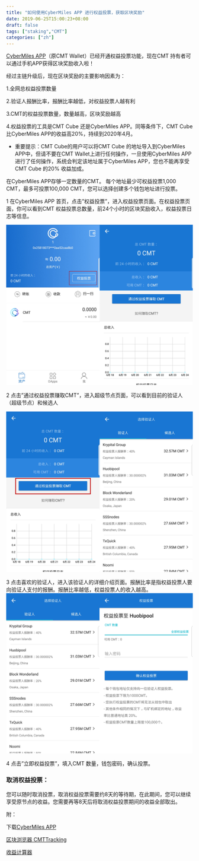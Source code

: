```yaml
---
title: "如何使用CyberMiles APP 进行权益投票，获取区块奖励"
date: 2019-06-25T15:00:23+08:00
draft: false
tags: ["staking","CMT"] 
categories: ["zh"] 
---
```


[CyberMiles APP](https://www.cybermiles.io/en-us/blockchain-infrastructure/cmt-wallet/)（原CMT Wallet）已经开通权益投票功能，现在CMT 持有者可以通过手机APP获得区块奖励收入啦！

经过主链升级后，现在区块奖励的主要影响因素为：

1.全网总权益投票数量

2.验证人报酬比率，报酬比率越低，对权益投票人越有利

3.CMT的权益投票数量，数量越高，区块奖励越高

4.权益投票的工具是CMT Cube 还是CyberMiles APP。同等条件下，CMT Cube 比CyberMiles APP的收益高20%，持续到2020年4月。

* 重要提示：CMT Cube的用户可以将CMT Cube 的地址导入到CyberMiles APP中，但请不要在CMT Wallet上进行任何操作，一旦使用CyberMiles APP进行了任何操作，系统会判定该地址属于CyberMiles APP，您也不能再享受CMT Cube 的20% 收益加成。

在CyberMiles APP存够一定数量的CMT。 每个地址最少可权益投票1,000 CMT，最多可投票100,000 CMT，您可以选择创建多个钱包地址进行投票。

1 在CyberMiles APP 首页，点击”权益投票”，进入权益投票页面。在权益投票页面，你可以看到CMT 权益投票总数量，前24个小时的区块奖励收入，权益投票日志等信息。

![](/images/20190625-CMT-staking-tutorial-01.png)

2 点击”通过权益投票赚取CMT”，进入超级节点页面，可以看到目前的验证人（超级节点）和候选人

![](/images/20190625-CMT-staking-tutorial-02.png)

3 点击喜欢的验证人，进入该验证人的详细介绍页面。报酬比率是指权益投票人要向验证人支付的报酬。报酬比率越低，权益投票人的收入越高。
![](/images/20190625-CMT-staking-tutorial-03.png)

4 点击”立即权益投票”，填入CMT 数量，钱包密码，确认投票。

### 取消权益投票：

您可以随时取消投票，取消权益投票需要约8天的等待期，在此期间，您可以继续享受原节点的收益。您需要再等8天后将取消权益投票期间的收益全部取出。

附：

下载[CyberMiles APP](https://www.cybermiles.io/zh-cn/blockchain-infrastructure/cmt-wallet/)

[区块浏览器 CMTTracking](https://www.cmttracking.io/)

[收益计算器](https://www.cmttracking.io/nodes)


